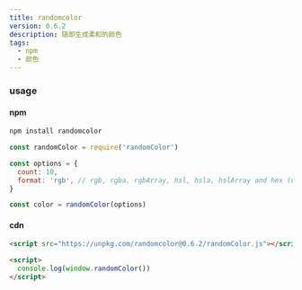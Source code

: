 ```yaml
---
title: randomcolor
version: 0.6.2
description: 随即生成柔和的颜色
tags: 
  - npm
  - 颜色
---
```



### usage

#### npm

```bash
npm install randomcolor
```

```js
const randomColor = require('randomColor')

const options = {
  count: 10,
  format: 'rgb', // rgb, rgba, rgbArray, hsl, hsla, hslArray and hex (default)
}

const color = randomColor(options)
```

#### cdn

```html
<script src="https://unpkg.com/randomcolor@0.6.2/randomColor.js"></script>

<script>
  console.log(window.randomColor())
</script>
```
